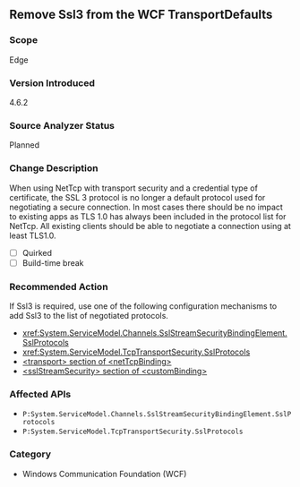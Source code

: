 ## Remove Ssl3 from the WCF TransportDefaults

### Scope
Edge

### Version Introduced
4.6.2

### Source Analyzer Status
Planned

### Change Description

When using NetTcp with transport security and a credential type of certificate,
the SSL 3 protocol is no longer a default protocol used for negotiating a secure
connection. In most cases there should be no impact to existing apps as TLS 1.0
has always been included in the protocol list for NetTcp. All existing clients
should be able to negotiate a connection using at least TLS1.0.

- [ ] Quirked
- [ ] Build-time break

### Recommended Action

If Ssl3 is required, use one of the following configuration mechanisms to add
Ssl3 to the list of negotiated protocols.

* <xref:System.ServiceModel.Channels.SslStreamSecurityBindingElement.SslProtocols>
* <xref:System.ServiceModel.TcpTransportSecurity.SslProtocols>
* [\<transport\> section of \<netTcpBinding\>](https://docs.microsoft.com/en-us/dotnet/articles/framework/configure-apps/file-schema/wcf/transport-of-nettcpbinding)
* [\<sslStreamSecurity\> section of \<customBinding\>](https://docs.microsoft.com/en-us/dotnet/articles/framework/configure-apps/file-schema/wcf/sslstreamsecurity)

### Affected APIs
* `P:System.ServiceModel.Channels.SslStreamSecurityBindingElement.SslProtocols`
* `P:System.ServiceModel.TcpTransportSecurity.SslProtocols`

### Category
* Windows Communication Foundation (WCF)

<!-- breaking change id: 149 -->
